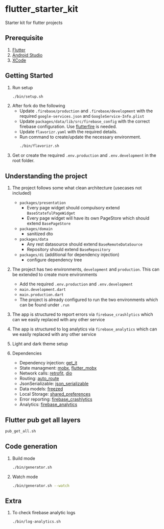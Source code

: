 # flutter_starter_kit

Starter kit for flutter projects

## Prerequisite
1. [Flutter](https://docs.flutter.dev/get-started/install)
2. [Android Studio](https://developer.android.com/studio)
3. [XCode](https://developer.apple.com/xcode/)

## Getting Started
1. Run setup
   ```sh
   ./bin/setup.sh
   ```
2. After fork do the following
   - Update `.firebase/production` and `.firebase/development` with the required `google-services.json` and `GoogleService-Info.plist`
   - Update `packages/data/lib/src/firebase_config` with the correct firebase configuration. Use [flutterfire](https://firebase.google.com/docs/flutter/setup) is needed.
   - Update `flavorizr.yaml` with the required details.
   - Run command to create/update the necessary environment.
     ```sh
     ./bin/flavorizr.sh
     ```
3. Get or create the required `.env.production` and `.env.development` in the root folder.

## Understanding the project
1. The project follows some what clean architecture (usecases not included)
   - `packages/presentation`
      - Every page widget should compulsory extend `BaseStatefulPageWidget`
      - Every page widget will have its own PageStore which should extend `BasePageStore`       
   - `packages/domain`
      - sanitized dto 
   - `packages/data`
      - Any rest datasource should extend `BaseRemoteDataSource`
      - Repository should extend `BaseRepository` 
   - `packages/di` (additional for dependency injection)
      - configure dependency tree 
  
2. The project has two environments, `development` and `production`. This can be extended to create more environments
   - Add the required `.env.production` and `.env.development`
   - `main.development.dart`
   - `main.production.dart`
   - The project is already configured to run the two environments which can be found under `.run`

3. The app is structured to report errors via `firebase_crashlytics` which can we easily replaced with any other service
4. The app is structured to log analytics via `firebase_analytics` which can we easily replaced with any other service
5. Light and dark theme setup  
6. Dependencies
   - Dependency injection: [get_it](https://pub.dev/packages/get_it)
   - State managment: [mobx](https://pub.dev/packages/mobx), [flutter_mobx](https://pub.dev/packages/flutter_mobx)
   - Network calls: [retrofit](https://pub.dev/packages/retrofit), [dio](https://pub.dev/packages/dio)
   - Routing: [auto_route](https://pub.dev/packages/auto_route)
   - JsonSerializable: [json_serializable](https://pub.dev/packages/json_serializable)
   - Data models: [freezed](https://pub.dev/packages/freezed)
   - Local Storage: [shared_preferences](https://pub.dev/packages/shared_preferences)
   - Error reporting: [firebase_crashlytics](https://firebase.google.com/docs/crashlytics/get-started?platform=flutter)
   - Analytics: [firebase_analytics](https://firebase.google.com/docs/analytics/get-started?platform=flutter)
  
## Flutter pub get all layers
```sh
pub_get_all.sh
```
## Code generation
1. Build mode
   ```sh
   ./bin/generator.sh
   ```
2. Watch mode
   ```sh
   ./bin/generator.sh --watch
   ```

## Extra
1. To check firebase analytic logs
   ```sh
   ./bin/log-analytics.sh
   ```
